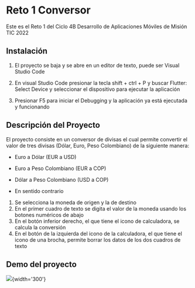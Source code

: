 # Reto 1 Conversor

Este es el Reto 1 del Ciclo 4B Desarrollo de Aplicaciones Móviles de Misión TIC 2022

## Instalación

1. El proyecto se baja y se abre en un editor de texto, puede ser Visual Studio Code

2. En visual Studio Code presionar la tecla shift + ctrl + P y buscar Flutter: Select Device y seleccionar el dispositivo para ejecutar la aplicación

3. Presionar F5 para iniciar el Debugging y la aplicación ya está ejecutada y funcionando

## Descripción del Proyecto

El proyecto consiste en un conversor de divisas el cual permite convertir el valor de tres divisas (Dólar, Euro, Peso Colombiano) de la siguiente manera:

- Euro a Dólar (EUR a USD)
- Euro a Peso Colombiano (EUR a COP)
- Dólar a Peso Colombiano (USD a COP)

- En sentido contrario

1. Se selecciona la moneda de origen y la de destino
2. En el primer cuadro de texto se digita el valor de la moneda usando los botones numéricos de abajo
4. En el botón inferior derecho, el que tiene el icono de calculadora, se calcula la conversión
5. En el botón de la izquierda del icono de la calculadora, el que tiene el icono de una brocha, permite borrar los datos de los dos cuadros de texto

## Demo del proyecto

![](https://github.com/Sanduqd1997/Conversor/blob/main/conversor.gif){width='300'}
